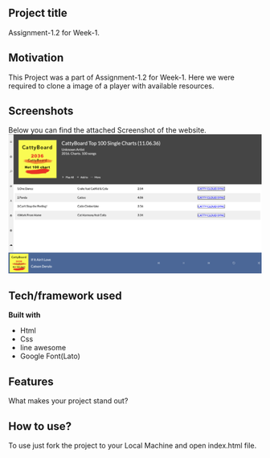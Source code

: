 ## Project title
Assignment-1.2 for Week-1.

## Motivation
This Project was a part of Assignment-1.2 for Week-1. Here we were required to clone a image of a player with available resources. 
 
## Screenshots
Below you can find the attached Screenshot of the website.
<br>
![alt text](https://github.com/pesto-students/p8-harshith-artfullsoul/blob/week1/Week-1/Assignment_1.2/screenshot.png?raw=true)

## Tech/framework used

<b>Built with</b>
- Html 
- Css
- line awesome
- Google Font(Lato)

## Features
What makes your project stand out?

## How to use?
To use just fork the project to your Local Machine and open index.html file.